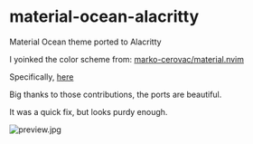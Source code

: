 # material-ocean-alacritty
Material Ocean theme ported to Alacritty

I yoinked the color scheme from: [marko-cerovac/material.nvim](https://github.com/marko-cerovac/material.nvim)

Specifically, [here](https://github.com/marko-cerovac/material.nvim/blob/main/lua/material/colors.lua)

Big thanks to those contributions, the ports are beautiful.

It was a quick fix, but looks purdy enough.

![preview.jpg](https://raw.githubusercontent.com/miodzie/material-oceanic-alacritty/main/preview.png)
